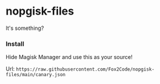 # nopgisk-files

It's something?

### Install

Hide Magisk Manager and use this as your source!

Url: `https://raw.githubusercontent.com/Fox2Code/nopgisk-files/main/canary.json`

